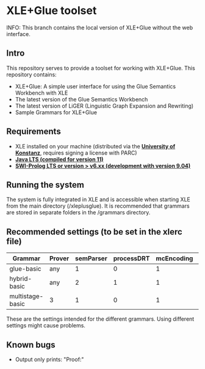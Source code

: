 # XLE+Glue toolset

INFO: This branch contains the local version of XLE+Glue without the web interface. 

## Intro

This repository serves to provide a toolset for working with XLE+Glue. 
This repository contains:

- XLE+Glue: A simple user interface for using the Glue Semantics Workbench with XLE
- The latest version of the Glue Semantics Workbench
- The latest version of LiGER (Linguistic Graph Expansion and Rewriting)
- Sample Grammars for XLE+Glue

## Requirements

- XLE installed on your machine (distributed via the **[University of Konstanz](https://ling.sprachwiss.uni-konstanz.de/pages/xle/index.html)**, requires signing a license with PARC)
- **[Java LTS (compiled for version 11)](https://www.docker.com/)**
- **[SWI-Prolog LTS or version > v6.xx (development with version 9.04)](https://www.docker.com/)**



## Running the system 

The system is fully integrated in XLE and is accessible when starting XLE from the main directory (/xleplusglue).
It is recommended that grammars are stored in separate folders in the /grammars directory.


## Recommended settings (to be set in the xlerc file)

| Grammar          | Prover | semParser | processDRT | mcEncoding | transfer |
|------------------|--------|-----------|------------|------------|----------|
| glue-basic       | any    | 1         | 0          | 1          | 0        |
| hybrid-basic     | any    | 2         | 1          | 1          | 1        |
| multistage-basic | 3      | 1         | 0          | 1          | 0        |

These are the settings intended for the different grammars. Using different settings might cause problems. 

## Known bugs

- Output only prints: "Proof:"



